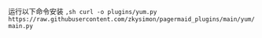 运行以下命令安装
`,sh curl -o plugins/yum.py https://raw.githubusercontent.com/zkysimon/pagermaid_plugins/main/yum/main.py`
